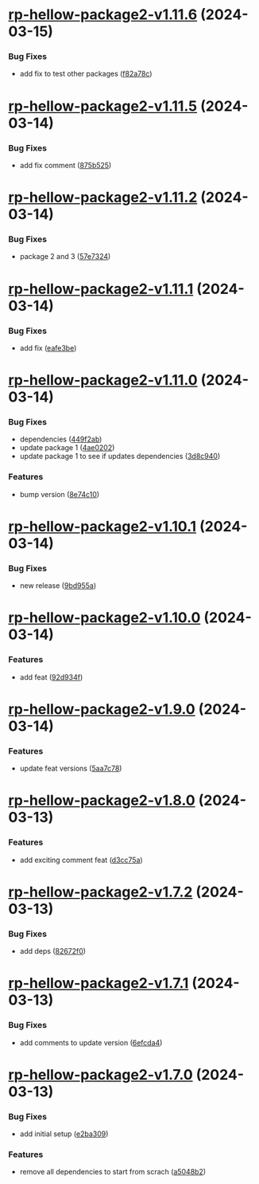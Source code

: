 # [rp-hellow-package2-v1.11.6](https://github.com/iriteshp/hellow-npm/compare/rp-hellow-package2-v1.11.5...rp-hellow-package2-v1.11.6) (2024-03-15)


### Bug Fixes

* add fix to test other packages ([f82a78c](https://github.com/iriteshp/hellow-npm/commit/f82a78c47084ba79d8a3939f8f797f520f13a8b1))

# [rp-hellow-package2-v1.11.5](https://github.com/iriteshp/hellow-npm/compare/rp-hellow-package2-v1.11.4...rp-hellow-package2-v1.11.5) (2024-03-14)


### Bug Fixes

* add fix comment ([875b525](https://github.com/iriteshp/hellow-npm/commit/875b52561347aa64e73e61eba2538bcff2b5eb2b))

# [rp-hellow-package2-v1.11.2](https://github.com/iriteshp/hellow-npm/compare/rp-hellow-package2-v1.11.1...rp-hellow-package2-v1.11.2) (2024-03-14)


### Bug Fixes

* package 2 and 3 ([57e7324](https://github.com/iriteshp/hellow-npm/commit/57e7324f90e6d6c56f8704f844a56fe41ead3087))

# [rp-hellow-package2-v1.11.1](https://github.com/iriteshp/hellow-npm/compare/rp-hellow-package2-v1.11.0...rp-hellow-package2-v1.11.1) (2024-03-14)


### Bug Fixes

* add fix ([eafe3be](https://github.com/iriteshp/hellow-npm/commit/eafe3beef6bcd49bcb5ac44a4f0d63929e578fd1))

# [rp-hellow-package2-v1.11.0](https://github.com/iriteshp/hellow-npm/compare/rp-hellow-package2-v1.10.1...rp-hellow-package2-v1.11.0) (2024-03-14)


### Bug Fixes

* dependencies ([449f2ab](https://github.com/iriteshp/hellow-npm/commit/449f2abc4d29d52b1a4bda54b235928b1f552b6a))
* update package 1 ([4ae0202](https://github.com/iriteshp/hellow-npm/commit/4ae0202a256048a66d086b0dc39b6a95553e66d1))
* update package 1 to see if updates dependencies ([3d8c940](https://github.com/iriteshp/hellow-npm/commit/3d8c9404c9290b464d0046903c84de9b9e1b8f28))


### Features

* bump version ([8e74c10](https://github.com/iriteshp/hellow-npm/commit/8e74c1034a62664dd33f3598d8728792961929d7))

# [rp-hellow-package2-v1.10.1](https://github.com/iriteshp/hellow-npm/compare/rp-hellow-package2-v1.10.0...rp-hellow-package2-v1.10.1) (2024-03-14)


### Bug Fixes

* new release ([9bd955a](https://github.com/iriteshp/hellow-npm/commit/9bd955a9012d7b7f3c4df5a5890335435dafc775))

# [rp-hellow-package2-v1.10.0](https://github.com/iriteshp/hellow-npm/compare/rp-hellow-package2-v1.9.0...rp-hellow-package2-v1.10.0) (2024-03-14)


### Features

* add feat ([92d934f](https://github.com/iriteshp/hellow-npm/commit/92d934f86f458091abd8a7ff06464dd6f275a6d0))

# [rp-hellow-package2-v1.9.0](https://github.com/iriteshp/hellow-npm/compare/rp-hellow-package2-v1.8.0...rp-hellow-package2-v1.9.0) (2024-03-14)


### Features

* update feat versions ([5aa7c78](https://github.com/iriteshp/hellow-npm/commit/5aa7c78c93da45728b2dcc8bf4bad954aa695e7f))

# [rp-hellow-package2-v1.8.0](https://github.com/iriteshp/hellow-npm/compare/rp-hellow-package2-v1.7.2...rp-hellow-package2-v1.8.0) (2024-03-13)


### Features

* add exciting comment feat ([d3cc75a](https://github.com/iriteshp/hellow-npm/commit/d3cc75a5c54fc542a78f1cbc0815197357fb0eef))

# [rp-hellow-package2-v1.7.2](https://github.com/iriteshp/hellow-npm/compare/rp-hellow-package2-v1.7.1...rp-hellow-package2-v1.7.2) (2024-03-13)


### Bug Fixes

* add deps ([82672f0](https://github.com/iriteshp/hellow-npm/commit/82672f0b34d6f6e3028e539c3425ca88f4703c39))

# [rp-hellow-package2-v1.7.1](https://github.com/iriteshp/hellow-npm/compare/rp-hellow-package2-v1.7.0...rp-hellow-package2-v1.7.1) (2024-03-13)


### Bug Fixes

* add comments to update version ([6efcda4](https://github.com/iriteshp/hellow-npm/commit/6efcda496b781b80fef016258b7433f1708e716e))

# [rp-hellow-package2-v1.7.0](https://github.com/iriteshp/hellow-npm/compare/rp-hellow-package2-v1.6.0...rp-hellow-package2-v1.7.0) (2024-03-13)


### Bug Fixes

* add initial setup ([e2ba309](https://github.com/iriteshp/hellow-npm/commit/e2ba3095c2a86fee2ca70a5e67391e49037d688c))


### Features

* remove all dependencies to start from scrach ([a5048b2](https://github.com/iriteshp/hellow-npm/commit/a5048b213cdb0bee5526b7a9ffea44ad9a883c5b))
